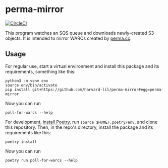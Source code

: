 perma-mirror
============

[![CircleCI](https://circleci.com/gh/harvard-lil/perma-mirror.svg?style=svg)](https://circleci.com/gh/harvard-lil/perma-mirror)

This program watches an SQS queue and downloads newly-created S3
objects. It is intended to mirror WARCs created by
[perma.cc](https://perma.cc/).

Usage
-----

For regular use, start a virtual environment and install this package
and its requirements, something like this:

    python3 -m venv env
    source env/bin/activate
    pip install git+https://github.com/harvard-lil/perma-mirror#egg=perma-mirror

Now you can run

    poll-for-warcs --help

For development, [install
Poetry](https://python-poetry.org/docs/#installation), run `source
$HOME/.poetry/env`, and clone this repository. Then, in the repo's
directory, install the package and its requirements like this:

    poetry install

Now you can run

    poetry run poll-for-warcs --help
